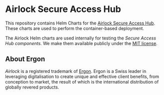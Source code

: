 # Airlock Secure Access Hub
This repository contains Helm Charts for the [Airlock Secure Access Hub](https://www.airlock.com/). These charts are used to perform the container-based deployment.

The Airlock Helm charts are used internally for testing the *Secure Access Hub components*. We make them available publicly under the [MIT license](https://github.com/ergon/airlock-helm-charts/blob/master/LICENSE).

## About Ergon

*Airlock* is a registered trademark of [Ergon](https://www.ergon.ch). Ergon is a Swiss leader in leveraging digitalisation to create unique and effective client benefits, from conception to market, the result of which is the international distribution of globally revered products.

